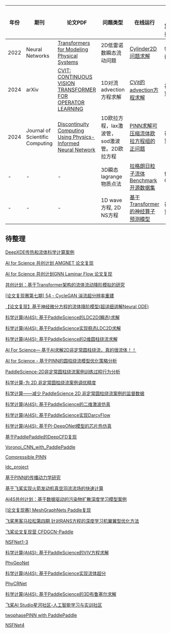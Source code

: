 |年份 | 期刊 | 论文PDF | 问题类型 | 在线运行 |  网络/算法类型    | 神经网络/传统算法 |
|-----|-----|-----|---------|-----|---------|----|
|2022|Neural Networks| [Transformers for Modeling Physical Systems](https://arxiv.org/pdf/2010.03957?) | 2D低雷诺数瞬态流动问题 | [Cylinder2D问题求解](https://aistudio.baidu.com/projectdetail/6178818?sUid=455441&shared=1&ts=1684397945680) | 物理嵌入 | PINN | 监督学习 |
|2024|arXiv|[CVIT: CONTINUOUS VISION TRANSFORMER FOR OPERATOR LEARNING](https://arxiv.org/pdf/2405.13998)|1D对流advection方程求解|[CVit的advection方程求解](https://aistudio.baidu.com/projectdetail/8141430)|神经算子|CViT, Vision Transformer|
|2024|Journal of Scientific Computing|[Discontinuity Computing Using Physics-Informed Neural Network](https://arxiv.org/pdf/2206.03864)|1D欧拉方程，lax激波管，sod激波管。2D欧拉方程|[PINN求解可压缩流体欧拉方程组的正问题](https://aistudio.baidu.com/projectdetail/8141430)|神经算子|PINN|
|-|-|-|3D瞬态lagrange物质点法|[拉格朗日粒子流体Benchmark开源数据集](https://aistudio.baidu.com/projectdetail/7507477)|传统CFD|MPM DEM SPH|
|-|-|-|1D wave方程, 2D NS方程|[基于Transformer的神经算子预测模型](https://aistudio.baidu.com/projectdetail/7507477)|神经算子|PITT,Transformer|

## 待整理

[DeepXDE传热和流体科学计算案例](https://aistudio.baidu.com/projectdetail/5489960?channelType=0&channel=0)

[AI for Science 共创计划 AMGNET 论文复现](https://aistudio.baidu.com/projectdetail/5592458?channelType=0&channel=0)

[AI for Science 共创计划GNN Laminar Flow 论文复现](https://aistudio.baidu.com/projectdetail/5563934?channelType=0&channel=0)

[共创计划：基于Transformer架构的流体流动降阶模拟的研究](https://aistudio.baidu.com/projectdetail/7509905)

[[论文复现赛第七期] 54 - CycleGAN 湍流超分辨率重建](https://aistudio.baidu.com/projectdetail/4493261?channelType=0&channel=0)

[【论文复现】基于神经微分方程的流体降阶模型(超详细讲解Neural ODE)](https://aistudio.baidu.com/projectdetail/5680422?searchKeyword=%E8%B6%85%E8%AF%A6%E7%BB%86%E8%AE%B2%E8%A7%A3ODE&searchTab=ALL)

[科学计算(AI4S): 基于PaddleScience的LDC2D(瞬态)求解](https://aistudio.baidu.com/projectdetail/6160749?searchKeyword=AI4S&searchTab=ALL)

[科学计算(AI4S): 基于PaddleScience实现稳态LDC2D求解](https://aistudio.baidu.com/projectdetail/6137973?searchKeyword=AI4S&searchTab=ALL)

[科学计算(AI4S): 基于PaddleScience的2维圆柱绕流求解](https://aistudio.baidu.com/projectdetail/6160381?searchKeyword=AI4S&searchTab=ALL)

[AI For Science— 基于AI求解2D非定常圆柱绕流，真的很流体！！](https://aistudio.baidu.com/projectdetail/4178470?channelType=0&channel=0)

[AI for Science - 基于PINN的圆柱绕流模型优化策略分析](https://aistudio.baidu.com/projectdetail/5139786?channelType=0&channel=0)

[PaddleScience-2D非定常圆柱绕流案例训练过程行为分析](https://aistudio.baidu.com/projectdetail/5042739?searchKeyword=paddlescience-2d&searchTab=PROJECT)

[科学计算-为 2D 非定常圆柱绕流案例调优精度](https://aistudio.baidu.com/projectdetail/4529544?channelType=0&channel=0)

[科学计算——减少 PaddleScience 2D 非定常圆柱绕流案例的监督数据](https://aistudio.baidu.com/projectdetail/4501565?channelType=0&channel=0)

[科学计算(AI4S): 基于PaddleScience的二维激波仿真](https://aistudio.baidu.com/projectdetail/6755993?searchKeyword=AI4S&searchTab=ALL)

[科学计算(AI4S): 基于PaddleScience实现DarcyFlow](https://aistudio.baidu.com/projectdetail/6184070?searchKeyword=AI4S&searchTab=ALL)

[科学计算(AI4S): 基于PI-DeepONet模型的芯片热仿真](https://aistudio.baidu.com/projectdetail/7682679?channelType=0&channel=0)

[基于PaddlePaddle的DeepCFD复现](https://aistudio.baidu.com/projectdetail/4400677?channelType=0&channel=0)

[Voronoi_CNN_with_PaddlePaddle](https://aistudio.baidu.com/projectdetail/5807904?searchKeyword=Voronoi&searchTab=ALL)

[Compressible PINN](https://aistudio.baidu.com/projectdetail/5528154?channelType=0&channel=0)

[ldc_project](https://aistudio.baidu.com/projectdetail/4458545?channelType=0&channel=0)

[基于PINN的传播动力学研究](https://aistudio.baidu.com/projectdetail/5794004?searchKeyword=%E4%BC%A0%E6%92%AD%E5%8A%A8%E5%8A%9B%E5%AD%A6%E7%A0%94%E7%A9%B6&searchTab=ALL)

[基于飞桨实现火箭发动机真空羽流流场的快速计算](https://aistudio.baidu.com/projectdetail/4486133?channelType=0&channel=0)

[AI4S共创计划：基于数据驱动的污染物扩散深度学习模型案例](https://aistudio.baidu.com/projectdetail/5663515?channelType=0&channel=0)

[[论文复现赛] MeshGraphNets Paddle复现](https://aistudio.baidu.com/projectdetail/5322713?channelType=0&channel=0)

[飞桨黑客马拉松第四期 针对RANS方程的深度学习机翼翼型优化方法](https://aistudio.baidu.com/projectdetail/5671596?searchKeyword=%E9%92%88%E5%AF%B9RANS%E6%96%B9%E7%A8%8B&searchTab=ALL)

[飞桨论文复现营 CFDGCN-Paddle](https://aistudio.baidu.com/projectdetail/5216848?channelType=0&channel=0)

[NSFNet1-3](https://aistudio.baidu.com/projectdetail/7305373)

[科学计算(AI4S): 基于PaddleScience的VIV方程求解](https://aistudio.baidu.com/projectdetail/6160556?searchKeyword=AI4S&searchTab=ALL)

[PhyGeoNet](https://aistudio.baidu.com/projectdetail/7195983)

[科学计算(AI4S): 基于PaddleScience实现流体超分](https://aistudio.baidu.com/aistudio/projectdetail/6521709)

[PhyCRNet](https://aistudio.baidu.com/projectdetail/7296776)

[科学计算(AI4S): 基于PaddleScience的3D布鲁塞尔求解](https://aistudio.baidu.com/projectdetail/8347444)

[飞桨AI Studio星河社区-人工智能学习与实训社区](https://aistudio.baidu.com/projectdetail/8517330?forkThirdPart=1)

[twophasePINN with PaddlePaddle](https://aistudio.baidu.com/projectdetail/5379212)

[NSFNet4](https://aistudio.baidu.com/projectdetail/7305374)